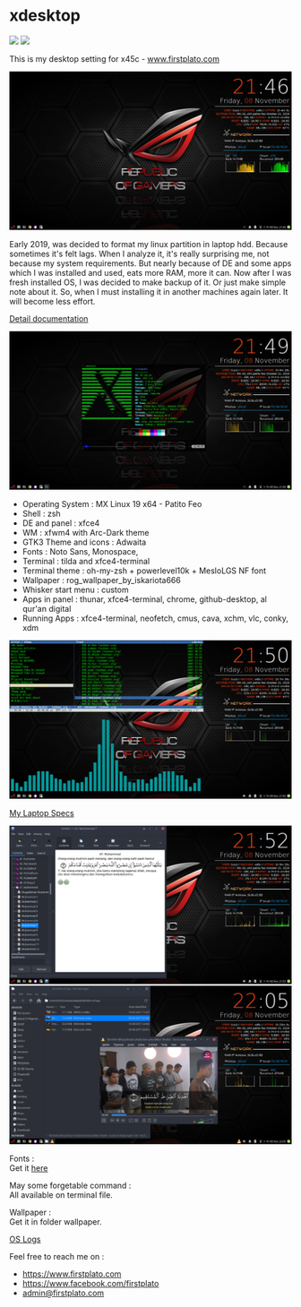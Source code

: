 # xdesktop
<img src="https://img.shields.io/github/license/ipang-dwi/xdesktop.svg" /> <img src="https://img.shields.io/badge/lab-firstplato.com-red.svg" />

This is my desktop setting for x45c - www.firstplato.com

<img src="https://raw.githubusercontent.com/ipang-dwi/xdesktop/master/img/19/1.png"/>

Early 2019, was decided to format my linux partition in laptop hdd. Because  sometimes it's felt lags. When I analyze it, it's really surprising me, not because my system requirements. But nearly because of DE and some apps which I was installed and used, eats more RAM, more it can. Now after I was fresh installed OS, I was decided to make backup of it. Or just make simple note about it. So, when I must installing it in another machines again later. It will become less effort.

[Detail documentation](https://github.com/ipang-dwi/xdesktop/wiki)

<img src="https://raw.githubusercontent.com/ipang-dwi/xdesktop/master/img/19/2.png"/>

- Operating System : MX Linux 19 x64 - Patito Feo
- Shell : zsh
- DE and panel : xfce4
- WM : xfwm4 with Arc-Dark theme
- GTK3 Theme and icons : Adwaita
- Fonts : Noto Sans, Monospace, 
- Terminal : tilda and xfce4-terminal
- Terminal theme : oh-my-zsh + powerlevel10k + MesloLGS NF font
- Wallpaper : rog_wallpaper_by_iskariota666
- Whisker start menu : custom
- Apps in panel : thunar, xfce4-terminal, chrome, github-desktop, al qur'an digital
- Running Apps : xfce4-terminal, neofetch, cmus, cava, xchm, vlc, conky, xdm

<img src="https://raw.githubusercontent.com/ipang-dwi/xdesktop/master/img/19/3.png"/>

[My Laptop Specs](https://github.com/ipang-dwi/xdesktop/wiki/My-Laptop-Specs)

<img src="https://raw.githubusercontent.com/ipang-dwi/xdesktop/master/img/19/4.png"/>

<img src="https://raw.githubusercontent.com/ipang-dwi/xdesktop/master/img/19/5.png"/>

Fonts :
<br>Get it [here](https://github.com/ipang-dwi/xfonts)

May some forgetable command :
<br>All available on terminal file.

Wallpaper :
<br>Get it in folder wallpaper.

[OS Logs](https://github.com/ipang-dwi/xdesktop/wiki/OS-Logs)

Feel free to reach me on :
- https://www.firstplato.com
- https://www.facebook.com/firstplato
- admin@firstplato.com
